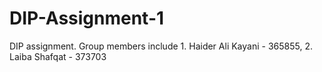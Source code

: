 # DIP-Assignment-1
DIP assignment. Group members include 1. Haider Ali Kayani - 365855, 2. Laiba Shafqat - 373703
